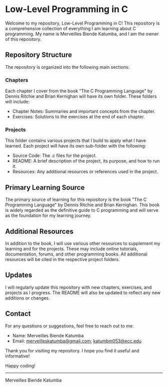 # Low-Level Programming in C

Welcome to my repository, Low-Level Programming in C! This repository is a comprehensive collection of everything I am learning about C programming. My name is Merveilles Biende Katumba, and I am the owner of this repository.

## Repository Structure

The repository is organized into the following main sections:

### Chapters

Each chapter I cover from the book "The C Programming Language" by Dennis Ritchie and Brian Kernighan will have its own folder. These folders will include:

- Chapter Notes: Summaries and important concepts from the chapter.
- Exercises: Solutions to the exercises at the end of each chapter.

### Projects

This folder contains various projects that I build to apply what I have learned. Each project will have its own sub-folder with the following:

- Source Code: The .c files for the project.
- README: A brief description of the project, its purpose, and how to run it.
- Resources: Any additional resources or references used in the project.

## Primary Learning Source

The primary source of learning for this repository is the book "The C Programming Language" by Dennis Ritchie and Brian Kernighan. This book is widely regarded as the definitive guide to C programming and will serve as the foundation for my learning journey.

## Additional Resources

In addition to the book, I will use various other resources to supplement my learning and for the projects. These may include online tutorials, documentation, forums, and other programming books. All additional resources will be cited in the respective project folders.

## Updates

I will regularly update this repository with new chapters, exercises, and projects as I progress. The README will also be updated to reflect any new additions or changes.

## Contact

For any questions or suggestions, feel free to reach out to me:

- Name: Merveilles Biende Katumba
- Email: merveilleskatumba@gmail.com; katumbm053@ecc.edu

Thank you for visiting my repository. I hope you find it useful and informative!

Happy coding!

---

Merveilles Biende Katumba
